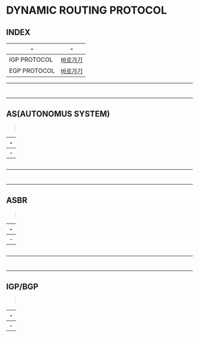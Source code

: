 # DYNAMIC ROUTING PROTOCOL


INDEX
---
|-|-|
|-|-|
|IGP PROTOCOL|[바로가기]()|
|EGP PROTOCOL|[바로가기]()|

---
#
---

AS(AUTONOMUS SYSTEM)
---
> <br>

|-|
|-|
|-|

```
```

---
#
---

ASBR
---
> <br>

|-|
|-|
|-|

```
```

---
#
---

IGP/BGP
---
> <br>

|-|
|-|
|-|

```
```

